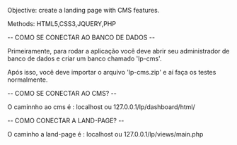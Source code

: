  Objective:
  create a landing page with CMS features.

 Methods:
  HTML5,CSS3,JQUERY,PHP


--  COMO SE CONECTAR AO BANCO DE DADOS --


Primeiramente, para rodar a aplicação você deve abrir seu administrador de banco de dados e criar um banco chamado 'lp-cms'.

Após isso, você deve importar o arquivo 'lp-cms.zip' e aí faça os testes normalmente.


-- COMO SE CONECTAR AO CMS? --


O caminnho ao cms é : localhost ou 127.0.0.1/lp/dashboard/html/


-- COMO CONECTAR A LAND-PAGE? --


O caminho a land-page é : localhost ou 127.0.0.1/lp/views/main.php
